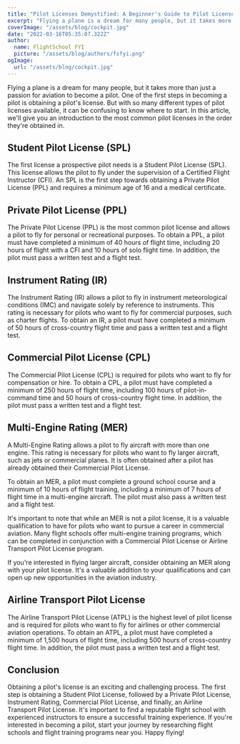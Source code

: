 ```yaml
---
title: "Pilot Licenses Demystified: A Beginner's Guide to Pilot Licenses"
excerpt: "Flying a plane is a dream for many people, but it takes more than just a passion for aviation to become a pilot. In this article, we'll give you an introduction to the most common pilot licenses in the order they're obtained in."
coverImage: "/assets/blog/cockpit.jpg"
date: "2022-03-16T05:35:07.322Z"
author:
  name: FlightSchool FYI
  picture: "/assets/blog/authors/fsfyi.png"
ogImage:
  url: "/assets/blog/cockpit.jpg"
---
```


Flying a plane is a dream for many people, but it takes more than just a passion for aviation to become a pilot. One of the first steps in becoming a pilot is obtaining a pilot's license. But with so many different types of pilot licenses available, it can be confusing to know where to start. In this article, we'll give you an introduction to the most common pilot licenses in the order they're obtained in.

## Student Pilot License (SPL)

The first license a prospective pilot needs is a Student Pilot License (SPL). This license allows the pilot to fly under the supervision of a Certified Flight Instructor (CFI). An SPL is the first step towards obtaining a Private Pilot License (PPL) and requires a minimum age of 16 and a medical certificate.

## Private Pilot License (PPL)

The Private Pilot License (PPL) is the most common pilot license and allows a pilot to fly for personal or recreational purposes. To obtain a PPL, a pilot must have completed a minimum of 40 hours of flight time, including 20 hours of flight with a CFI and 10 hours of solo flight time. In addition, the pilot must pass a written test and a flight test.

## Instrument Rating (IR)

The Instrument Rating (IR) allows a pilot to fly in instrument meteorological conditions (IMC) and navigate solely by reference to instruments. This rating is necessary for pilots who want to fly for commercial purposes, such as charter flights. To obtain an IR, a pilot must have completed a minimum of 50 hours of cross-country flight time and pass a written test and a flight test.

## Commercial Pilot License (CPL)

The Commercial Pilot License (CPL) is required for pilots who want to fly for compensation or hire. To obtain a CPL, a pilot must have completed a minimum of 250 hours of flight time, including 100 hours of pilot-in-command time and 50 hours of cross-country flight time. In addition, the pilot must pass a written test and a flight test.

## Multi-Engine Rating (MER)

A Multi-Engine Rating allows a pilot to fly aircraft with more than one engine. This rating is necessary for pilots who want to fly larger aircraft, such as jets or commercial planes. It is often obtained after a pilot has already obtained their Commercial Pilot License.

To obtain an MER, a pilot must complete a ground school course and a minimum of 10 hours of flight training, including a minimum of 7 hours of flight time in a multi-engine aircraft. The pilot must also pass a written test and a flight test.

It's important to note that while an MER is not a pilot license, it is a valuable qualification to have for pilots who want to pursue a career in commercial aviation. Many flight schools offer multi-engine training programs, which can be completed in conjunction with a Commercial Pilot License or Airline Transport Pilot License program.

If you're interested in flying larger aircraft, consider obtaining an MER along with your pilot license. It's a valuable addition to your qualifications and can open up new opportunities in the aviation industry.

## Airline Transport Pilot License

The Airline Transport Pilot License (ATPL) is the highest level of pilot license and is required for pilots who want to fly for airlines or other commercial aviation operations. To obtain an ATPL, a pilot must have completed a minimum of 1,500 hours of flight time, including 500 hours of cross-country flight time. In addition, the pilot must pass a written test and a flight test.

## Conclusion

Obtaining a pilot's license is an exciting and challenging process. The first step is obtaining a Student Pilot License, followed by a Private Pilot License, Instrument Rating, Commercial Pilot License, and finally, an Airline Transport Pilot License. It's important to find a reputable flight school with experienced instructors to ensure a successful training experience. If you're interested in becoming a pilot, start your journey by researching flight schools and flight training programs near you. Happy flying!

